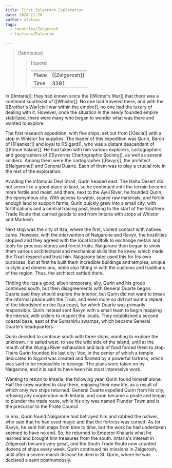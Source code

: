 ```yaml
---
title: First Zelgerosh Exploration
date: 2024-11-20
author: sfakias
tags:
  - countries/Zelgerosh
  - factions/Palaurim

---
```

> [!attributes]
> 
> > [!quote]
> >
> > | | |
> > | --- | --- |
> > | Place | [[Zelgerosh]] |
> > | Time | 3381 |

In [[Imtaria]], they had known since the [[Winter's War]] that there was a continent southeast of [[Whistor]]. No one had traveled there, and with the [[Brother's War|civil war within the empire]], no one had the luxury of dealing with it. However, once the situation in the newly founded empire stabilized, there were many who began to wonder what was there and wanted to explore.

The first research expedition, with five ships, set out from [[Oscia]] with a stop in Whistor for supplies. The leader of this expedition was Qurin, Baron of [[Faankar]] and loyal to [[Sigard]], who was a distant descendant of [[Prince Valanir]]. He had taken with him various explorers, cartographers and geographers of [[Syvorms Chartographic Society]], as well as several soldiers. Among them were the cartographer [[Ravyn]], the architect [[Nalgarone]] and General Duarte. Each of them was to play a crucial role in the rest of the exploration.

Avoiding the infamous Devi Strait, Qurin headed east. The Haltu Desert did not seem like a good place to land, so he continued until the terrain became more fertile and moist, and there, next to the Ayui River, he founded Qurin, the eponymous city. With access to water, scarce raw materials, and fertile enough land to support farms, Qurin quickly grew into a small city, with fortifications and a central trading post, leading to the start of the Southern Trade Route that carried goods to and from Imtaria with stops at Whistor and Markesh.

Next stop was the city of Itza, where the first, violent contact with natives came. However, with the intervention of Nalgarone and Ravyn, the hostilities stopped and they agreed with the local lizardfolk to exchange metals and tools for precious stones and forest fruits. Nalgarone then began to show them various architectural and mechanical skills that he knew, which made the Tixali respect and trust him. Nalgarone later used this for his own purposes, but at first he built them incredible buildings and temples, unique in style and dimensions, while also fitting in with the customs and traditions of the region. Thus, the architect settled there.

Finding the Itza a good, albeit temporary, ally, Qurin and his group continued south, but then disagreements with General Duarte began. Duarte said they should explore the interior, but Qurin did not want to break the informal peace with the Tixali, and even more so did not want a repeat of the bloodshed on the Itza coast, for which Duarte was primarily responsible. Qurin instead sent Ravyn with a small team to begin mapping the interior, with orders to respect the locals. They established a second coastal base, east of the Sumshirlu swamps, which became General Duarte's headquarters.

Qurin decided to continue south with three ships, wanting to explore the unknown. He sailed west, to see the wild side of the island, until at the mouth of the Wungu River exhaustion and lack of food forced them to stop. There Qurin founded his last city: Vox, in the center of which a temple dedicated to Sigard was created and flanked by a powerful fortress, which was said to be impossible to besiege. The plans were taken on by Nalgarone, and it is said to have been his most impressive work.

Wanting to return to Imtaria, the following year, Qurin found himself alone. Half the crew wanted to stay there, enjoying their new life, as a result of which only two ships returned. General Duarte expelled Qurin from his city, refusing any cooperation with Imtaria, and soon became a pirate and began to plunder the trade route, while his city was named Plunder Town and is the precursor to the Pirate Council.

In Vox, Qurin found Nalgarone had betrayed him and robbed the natives, who said that he had used magic and that the fortress was cursed. As for Ravyn, he sent him maps from time to time, but the work he had undertaken seemed to have no end. So, he returned to Emperor Khalaris what he learned and brought him treasures from the south. Imtaria's interest in Zelgerosh became very great, and the South Trade Route now counted dozens of ships every week. Qurin continued his missions in Zelgerosh, until after a severe marsh disease he died in St. Qurin, where he was declared a saint posthumously.

